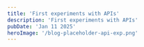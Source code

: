 ```yaml
---
title: 'First experiments with APIs'
description: 'First experiments with APIs'
pubDate: 'Jan 11 2025'
heroImage: '/blog-placeholder-api-exp.png'
---
```

